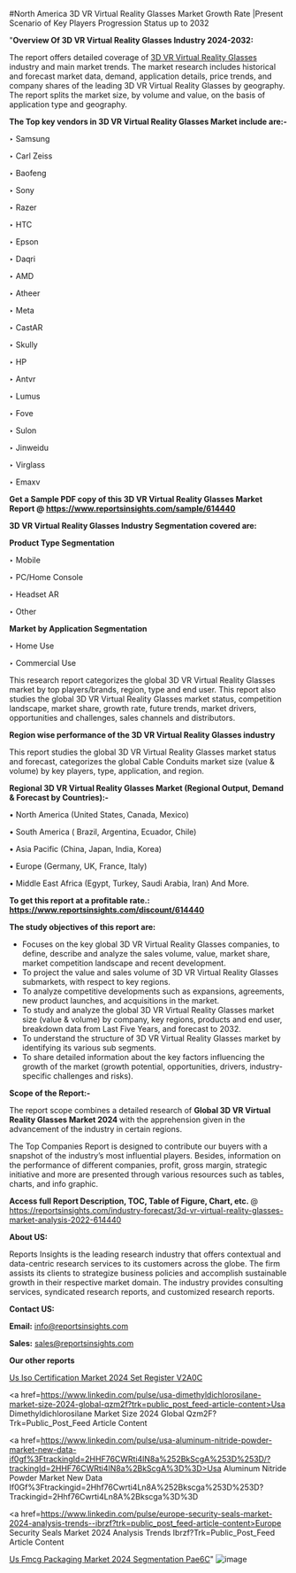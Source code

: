 #North America 3D VR Virtual Reality Glasses Market Growth Rate |Present Scenario of Key Players Progression Status up to 2032

"<strong>Overview Of 3D VR Virtual Reality Glasses Industry 2024-2032:</strong>

The report offers detailed coverage of <a href=https://www.reportsinsights.com/sample/614440>3D VR Virtual Reality Glasses</a> industry and main market trends. The market research includes historical and forecast market data, demand, application details, price trends, and company shares of the leading 3D VR Virtual Reality Glasses by geography. The report splits the market size, by volume and value, on the basis of application type and geography.

<strong>The Top key vendors in 3D VR Virtual Reality Glasses Market include are:- </strong>

‣ Samsung

‣ Carl Zeiss

‣ Baofeng

‣ Sony

‣ Razer

‣ HTC

‣ Epson

‣ Daqri

‣ AMD

‣ Atheer

‣ Meta

‣ CastAR

‣ Skully

‣ HP

‣ Antvr

‣ Lumus

‣ Fove

‣ Sulon

‣ Jinweidu

‣ Virglass

‣ Emaxv

<strong>Get a Sample PDF copy of this 3D VR Virtual Reality Glasses Market Report </strong><strong>@ <a href=https://www.reportsinsights.com/sample/614440 style=color:#0000ff;>https://www.reportsinsights.com/sample/614440</a> </strong>

<strong>3D VR Virtual Reality Glasses Industry Segmentation covered are:</strong>

<strong>Product Type Segmentation</strong>

‣ Mobile

‣ PC/Home Console

‣ Headset AR

‣ Other

<strong>Market by Application Segmentation</strong>

‣ Home Use

‣ Commercial Use

This research report categorizes the global 3D VR Virtual Reality Glasses market by top players/brands, region, type and end user. This report also studies the global 3D VR Virtual Reality Glasses market status, competition landscape, market share, growth rate, future trends, market drivers, opportunities and challenges, sales channels and distributors.

<strong>Region wise performance of the 3D VR Virtual Reality Glasses industry</strong><strong> </strong>

This report studies the global 3D VR Virtual Reality Glasses market status and forecast, categorizes the global Cable Conduits market size (value &amp; volume) by key players, type, application, and region. 

<strong>Regional 3D VR Virtual Reality Glasses Market (Regional Output, Demand &amp; Forecast by Countries):-</strong>

• North America (United States, Canada, Mexico)

• South America ( Brazil, Argentina, Ecuador, Chile)

• Asia Pacific (China, Japan, India, Korea)

• Europe (Germany, UK, France, Italy)

• Middle East Africa (Egypt, Turkey, Saudi Arabia, Iran) And More.

<strong>To get this report at a profitable rate.: <a href=https://www.reportsinsights.com/discount/614440 style=color:#0000ff;>https://www.reportsinsights.com/discount/614440</a></strong>

<strong>The study objectives of this report are:</strong>
<ul>
  <li>Focuses on the key global 3D VR Virtual Reality Glasses companies, to define, describe and analyze the sales volume, value, market share, market competition landscape and recent development.</li>
  <li>To project the value and sales volume of 3D VR Virtual Reality Glasses submarkets, with respect to key regions.</li>
  <li>To analyze competitive developments such as expansions, agreements, new product launches, and acquisitions in the market.</li>
  <li>To study and analyze the global 3D VR Virtual Reality Glasses market size (value &amp; volume) by company, key regions, products and end user, breakdown data from Last Five Years, and forecast to 2032.</li>
  <li>To understand the structure of 3D VR Virtual Reality Glasses market by identifying its various sub segments.</li>
  <li>To share detailed information about the key factors influencing the growth of the market (growth potential, opportunities, drivers, industry-specific challenges and risks).</li>
</ul>
<strong>Scope of the Report:-</strong><strong> </strong>

The report scope combines a detailed research of <strong>Global 3D VR Virtual Reality Glasses Market 2024 </strong>with the apprehension given in the advancement of the industry in certain regions.

The Top Companies Report is designed to contribute our buyers with a snapshot of the industry’s most influential players. Besides, information on the performance of different companies, profit, gross margin, strategic initiative and more are presented through various resources such as tables, charts, and info graphic.

<strong>Access full Report Description, TOC, Table of Figure, Chart, etc. </strong>@   <a href=https://reportsinsights.com/industry-forecast/3d-vr-virtual-reality-glasses-market-analysis-2022-614440 style=color:#0000ff;>https://reportsinsights.com/industry-forecast/3d-vr-virtual-reality-glasses-market-analysis-2022-614440</a>

<strong>About US:</strong>

Reports Insights is the leading research industry that offers contextual and data-centric research services to its customers across the globe. The firm assists its clients to strategize business policies and accomplish sustainable growth in their respective market domain. The industry provides consulting services, syndicated research reports, and customized research reports.

<strong>Contact US:</strong>

<p class=""""><b>Email:</b> <a href=mailto:info@reportsinsights.com>info@reportsinsights.com</a></p>
<p class=""""><b>Sales:</b> <a href=mailto:sales@reportsinsights.com>sales@reportsinsights.com</a></p>

<strong>Our other reports</strong>

<a href=https://www.linkedin.com/pulse/us-iso-certification-market-2024-set-register-v2a0c/>Us Iso Certification Market 2024 Set Register V2A0C</a>

<a href=https://www.linkedin.com/pulse/usa-dimethyldichlorosilane-market-size-2024-global-qzm2f?trk=public_post_feed-article-content>Usa Dimethyldichlorosilane Market Size 2024 Global Qzm2F?Trk=Public_Post_Feed Article Content</a>

<a href=https://www.linkedin.com/pulse/usa-aluminum-nitride-powder-market-new-data-if0gf%3FtrackingId=2HHF76CWRti4lN8a%252BkScgA%253D%253D/?trackingId=2HHF76CWRti4lN8a%2BkScgA%3D%3D>Usa Aluminum Nitride Powder Market New Data If0Gf%3Ftrackingid=2Hhf76Cwrti4Ln8A%252Bkscga%253D%253D?Trackingid=2Hhf76Cwrti4Ln8A%2Bkscga%3D%3D</a>

<a href=https://www.linkedin.com/pulse/europe-security-seals-market-2024-analysis-trends--ibrzf?trk=public_post_feed-article-content>Europe Security Seals Market 2024 Analysis Trends  Ibrzf?Trk=Public_Post_Feed Article Content</a>

<a href=https://www.linkedin.com/pulse/us-fmcg-packaging-market-2024-segmentation-pae6c/>Us Fmcg Packaging Market 2024 Segmentation Pae6C</a>"
![image](https://github.com/aanak123/RIMarketer1/assets/158471119/4a65b35f-686d-4556-88bc-d0ff7ce244b6)
